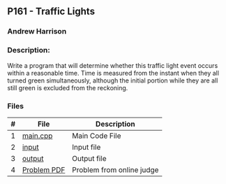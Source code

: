 ## P161 - Traffic Lights
### Andrew Harrison
### Description:

Write a program that will determine whether this traffic light event occurs within a reasonable time. Time
is measured from the instant when they all turned green simultaneously, although the initial portion
while they are all still green is excluded from the reckoning.

### Files

|   #   | File                       | Description                                                |
| :---: | -------------------------- | ---------------------------------------------------------- |
|   1   | [main.cpp](./Main.cpp)     | Main Code File                                             |
|   2   | [input](./input.txt)       | Input file                                                 |
|   3   | [output](./output.txt)     | Output file                                                |
|   4   | [Problem PDF](./161.pdf) | Problem from online judge                                  |
